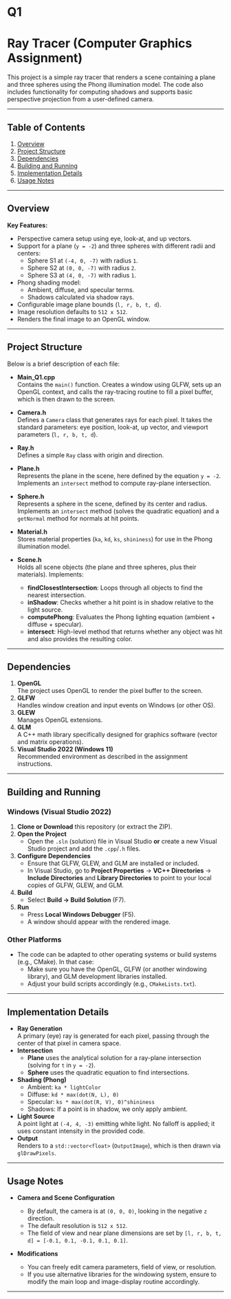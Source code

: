 # Q1

# Ray Tracer (Computer Graphics Assignment)

This project is a simple ray tracer that renders a scene containing a plane and three spheres using the Phong illumination model. The code also includes functionality for computing shadows and supports basic perspective projection from a user-defined camera.

---

## Table of Contents
1. [Overview](#overview)  
2. [Project Structure](#project-structure)  
3. [Dependencies](#dependencies)  
4. [Building and Running](#building-and-running)  
5. [Implementation Details](#implementation-details)  
6. [Usage Notes](#usage-notes) 

---

## Overview

**Key Features:**
- Perspective camera setup using eye, look-at, and up vectors.
- Support for a plane (`y = -2`) and three spheres with different radii and centers:
  - Sphere S1 at `(-4, 0, -7)` with radius `1`.
  - Sphere S2 at `(0, 0, -7)` with radius `2`.
  - Sphere S3 at `(4, 0, -7)` with radius `1`.
- Phong shading model:
  - Ambient, diffuse, and specular terms.
  - Shadows calculated via shadow rays.
- Configurable image plane bounds (`l, r, b, t, d`).
- Image resolution defaults to `512 x 512`.
- Renders the final image to an OpenGL window.

---

## Project Structure

Below is a brief description of each file:

- **Main_Q1.cpp**  
  Contains the `main()` function. Creates a window using GLFW, sets up an OpenGL context, and calls the ray-tracing routine to fill a pixel buffer, which is then drawn to the screen.

- **Camera.h**  
  Defines a `Camera` class that generates rays for each pixel. It takes the standard parameters: eye position, look-at, up vector, and viewport parameters (`l, r, b, t, d`).

- **Ray.h**  
  Defines a simple `Ray` class with origin and direction.

- **Plane.h**  
  Represents the plane in the scene, here defined by the equation `y = -2`. Implements an `intersect` method to compute ray-plane intersection.

- **Sphere.h**  
  Represents a sphere in the scene, defined by its center and radius. Implements an `intersect` method (solves the quadratic equation) and a `getNormal` method for normals at hit points.

- **Material.h**  
  Stores material properties (`ka`, `kd`, `ks`, `shininess`) for use in the Phong illumination model.

- **Scene.h**  
  Holds all scene objects (the plane and three spheres, plus their materials). Implements:
  - **findClosestIntersection**: Loops through all objects to find the nearest intersection.
  - **inShadow**: Checks whether a hit point is in shadow relative to the light source.
  - **computePhong**: Evaluates the Phong lighting equation (ambient + diffuse + specular).
  - **intersect**: High-level method that returns whether any object was hit and also provides the resulting color.

---

## Dependencies

1. **OpenGL**  
   The project uses OpenGL to render the pixel buffer to the screen.  
2. **GLFW**  
   Handles window creation and input events on Windows (or other OS).  
3. **GLEW**  
   Manages OpenGL extensions.  
4. **GLM**  
   A C++ math library specifically designed for graphics software (vector and matrix operations).  
5. **Visual Studio 2022 (Windows 11)**  
   Recommended environment as described in the assignment instructions.  

---

## Building and Running

### Windows (Visual Studio 2022)

1. **Clone or Download** this repository (or extract the ZIP).
2. **Open the Project**  
   - Open the `.sln` (solution) file in Visual Studio **or** create a new Visual Studio project and add the `.cpp`/`.h` files.
3. **Configure Dependencies**  
   - Ensure that GLFW, GLEW, and GLM are installed or included.  
   - In Visual Studio, go to **Project Properties** → **VC++ Directories** → **Include Directories** and **Library Directories** to point to your local copies of GLFW, GLEW, and GLM.
4. **Build**  
   - Select **Build → Build Solution** (F7).
5. **Run**  
   - Press **Local Windows Debugger** (F5).  
   - A window should appear with the rendered image.

### Other Platforms

- The code can be adapted to other operating systems or build systems (e.g., CMake). In that case:
  - Make sure you have the OpenGL, GLFW (or another windowing library), and GLM development libraries installed.
  - Adjust your build scripts accordingly (e.g., `CMakeLists.txt`).

---

## Implementation Details

- **Ray Generation**  
  A primary (eye) ray is generated for each pixel, passing through the center of that pixel in camera space.
- **Intersection**  
  - **Plane** uses the analytical solution for a ray-plane intersection (solving for `t` in `y = -2`).  
  - **Sphere** uses the quadratic equation to find intersections.
- **Shading (Phong)**  
  - Ambient: `ka * lightColor`  
  - Diffuse: `kd * max(dot(N, L), 0)`  
  - Specular: `ks * max(dot(R, V), 0)^shininess`  
  - Shadows: If a point is in shadow, we only apply ambient.
- **Light Source**  
  A point light at `(-4, 4, -3)` emitting white light. No falloff is applied; it uses constant intensity in the provided code.
- **Output**  
  Renders to a `std::vector<float>` (`OutputImage`), which is then drawn via `glDrawPixels`.

---

## Usage Notes

- **Camera and Scene Configuration**  
  - By default, the camera is at `(0, 0, 0)`, looking in the negative `z` direction.  
  - The default resolution is `512 x 512`.  
  - The field of view and near plane dimensions are set by `[l, r, b, t, d] = [-0.1, 0.1, -0.1, 0.1, 0.1]`.

- **Modifications**  
  - You can freely edit camera parameters, field of view, or resolution.  
  - If you use alternative libraries for the windowing system, ensure to modify the main loop and image-display routine accordingly.

---

